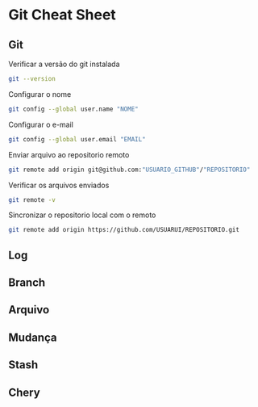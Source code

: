 # Git Cheat Sheet

## Git
Verificar a versão do git instalada
```bash
git --version
```
Configurar o nome
```bash
git config --global user.name "NOME"
```
Configurar o e-mail
```bash
git config --global user.email "EMAIL"
```
Enviar arquivo ao repositorio remoto
```bash
git remote add origin git@github.com:"USUARIO_GITHUB"/"REPOSITORIO"
```
Verificar os arquivos enviados
```bash
git remote -v
```
Sincronizar o repositorio local com o remoto
```bash
git remote add origin https://github.com/USUARUI/REPOSITORIO.git
```

## Log


## Branch


## Arquivo


## Mudança


## Stash


## Chery

